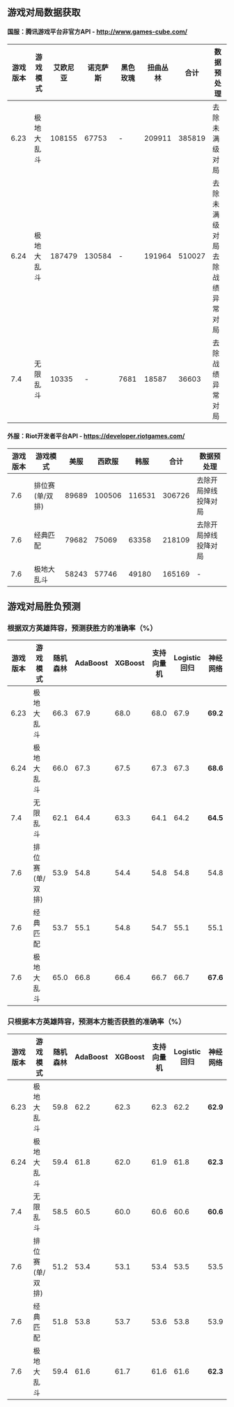 ## 游戏对局数据获取

#### 国服：腾讯游戏平台非官方API - http://www.games-cube.com/

|游戏版本|游戏模式|艾欧尼亚|诺克萨斯|黑色玫瑰|扭曲丛林|合计|数据预处理|
| ------- | ------------ | -------- | -------- | -------- | -------- | -------- | ------------------------------ |
|6.23|极地大乱斗|108155|67753|-|209911|385819|去除未满级对局|
|6.24|极地大乱斗|187479|130584|-|191964|510027|去除未满级对局<br>去除战绩异常对局|
|7.4|无限乱斗|10335|-|7681|18587|36603|去除战绩异常对局|

#### 外服：Riot开发者平台API - https://developer.riotgames.com/

|游戏版本|游戏模式|美服|西欧服|韩服|合计|数据预处理|
| ------- | ------------ | -------- | -------- | -------- | -------- | ------------------------------ |
|7.6|排位赛(单/双排)|89689|100506|116531|306726|去除开局掉线投降对局|
|7.6|经典匹配|79682|75069|63358|218109|去除开局掉线投降对局|
|7.6|极地大乱斗|58243|57746|49180|165169|-|

## 游戏对局胜负预测

### 根据双方英雄阵容，预测获胜方的准确率（%）

|游戏版本|游戏模式|随机森林|AdaBoost|XGBoost|支持向量机|Logistic回归|神经网络|
| ------ | ------------ | -------- | -------- | -------- | -------- | -------- | -------- |
|6.23|极地大乱斗| 66.3 | 67.9 | 68.0 | 68.0 | 67.9 | **69.2** |
|6.24|极地大乱斗| 66.0 | 67.3 | 67.5 | 67.3 | 67.3 | **68.6** |
|7.4|无限乱斗| 62.1 | 64.4 | 63.3 | 64.1 | 64.2 | **64.5** |
|7.6|排位赛(单/双排)| 53.9 | 54.8 | 54.4 | 54.8 | 54.8 | 54.8 |
|7.6|经典匹配| 53.7 | 55.1 | 54.8 | 54.7 | 55.1 | 55.1 |
|7.6|极地大乱斗| 65.0 | 66.8 | 66.4 | 66.7 | 66.7 | **67.6** |

### 只根据本方英雄阵容，预测本方能否获胜的准确率（%）				

|游戏版本|游戏模式|随机森林|AdaBoost|XGBoost|支持向量机|Logistic回归|神经网络|
| ------ | ------------ | -------- | -------- | -------- | -------- | -------- | -------- |
|6.23|极地大乱斗| 59.8 | 62.2 | 62.3 | 62.3 | 62.2 | **62.9** |
|6.24|极地大乱斗| 59.4 | 61.8 | 62.0 | 61.9 | 61.8 | **62.3** |
|7.4|无限乱斗| 58.5 | 60.5 | 60.0 | 60.6 | 60.6 | **60.6** |
|7.6|排位赛(单/双排)| 51.2 | 53.4 | 53.1 | 53.4 | 53.5 | 53.5 |
|7.6|经典匹配| 51.8 | 53.8 | 53.7 | 53.6 | 53.8 | 53.9 |
|7.6|极地大乱斗| 59.4 | 61.6 | 61.7 | 61.6 | 61.6 | **62.3** |
